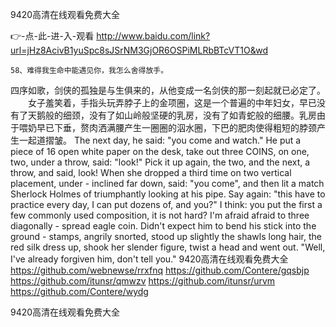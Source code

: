 
9420高清在线观看免费大全




👉-点-此-进-入-观看  http://www.baidu.com/link?url=jHz8AcivB1yuSpc8sJSrNM3GjOR6OSPiMLRbBTcVT1O&wd




	58、难得我生命中能遇见你，我怎么舍得放手。
四序如歌，剑侠的孤独是与生俱来的，从他变成一名剑侠的那一刻起就已必定了。
　　女子羞笑着，手指头玩弄脖子上的金项圈，这是一个普遍的中年妇女，早已没有了天鹅般的细颈，没有了如山岭般坚硬的乳房，没有了如青蛇般的细腰。乳房由于喂奶早已下垂，赘肉洒满腰产生一圈圈的泅水圈，下巴的肥肉使得粗短的脖颈产生一起道摺皱。
The next day, he said: "you come and watch."
He put a piece of 16 open white paper on the desk, take out three COINS, on one, two, under a throw, said: "look!"
Pick it up again, the two, and the next, a throw, and said, look!
When she dropped a third time on two vertical placement, under - inclined far down, said: "you come", and then lit a match Sherlock Holmes of triumphantly looking at his pipe.
Say again: "this have to practice every day, I can put dozens of, and you?"
I think: you put the first a few commonly used composition, it is not hard?
I'm afraid afraid to three diagonally - spread eagle coin.
Didn't expect him to bend his stick into the ground - stamps, angrily snorted, stood up slightly the shawls long hair, the red silk dress up, shook her slender figure, twist a head and went out.
"Well, I've already forgiven him, don't tell you."
9420高清在线观看免费大全 https://github.com/webnewse/rrxfnq
https://github.com/Contere/gqsbjp
https://github.com/itunsr/qmwzv
https://github.com/itunsr/urvm
https://github.com/Contere/wydg





9420高清在线观看免费大全
